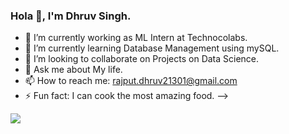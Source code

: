 ### Hola 👋, I'm Dhruv Singh.

- 🔭 I’m currently working as ML Intern at Technocolabs.
- 🌱 I’m currently learning Database Management using mySQL.
- 👯 I’m looking to collaborate on Projects on Data Science.
- 💬 Ask me about My life.
- 📫 How to reach me: rajput.dhruv21301@gmail.com
- ⚡ Fun fact:  I can cook the most amazing food.
-->
<img src= "https://github-readme-stats.vercel.app/api?username=DhruvSgh&&show_icons=true&title_color=ffffff&icon_color=bb2acf&text_color=daf7dc&bg_color=151515">


